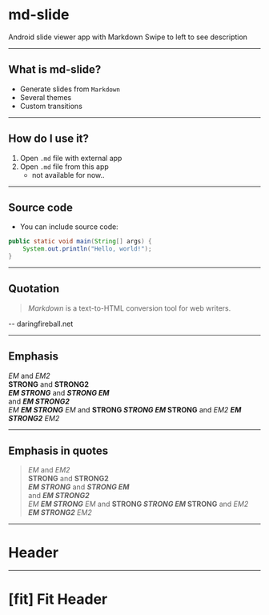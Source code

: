 # md-slide

Android slide viewer app with Markdown
Swipe to left to see description

---

## What is md-slide?

* Generate slides from `Markdown`
* Several themes
* Custom transitions

---

## How do I use it?

1. Open `.md` file with external app
1. Open `.md` file from this app
    * not available for now..

---

## Source code

* You can include source code:

```java
public static void main(String[] args) {
    System.out.println("Hello, world!");
}
```

---

## Quotation

> *Markdown* is a text-to-HTML conversion tool for web writers.

-- daringfireball.net

---

## Emphasis

*EM* and _EM2_  
__STRONG__ and **STRONG2**  
*__EM STRONG__* and __*STRONG EM*__  
and _**EM STRONG2**_  
*EM __EM STRONG__ EM* and __STRONG *STRONG EM* STRONG__
and _EM2 **EM STRONG2** EM2_  

---

## Emphasis in quotes

> *EM* and _EM2_  
> __STRONG__ and **STRONG2**  
> *__EM STRONG__* and __*STRONG EM*__  
> and _**EM STRONG2**_  
> *EM __EM STRONG__ EM* and __STRONG *STRONG EM* STRONG__
> and _EM2 **EM STRONG2** EM2_  

---

# Header

---

# [fit] Fit Header